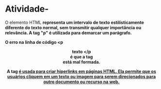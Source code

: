 # Atividade-
O elemento HTML <b> representa um intervalo de texto estilísticamente diferente do texto normal, sem transmitir qualquer importância ou relevância. A tag "p" é utilizada para demarcar um parágrafo.

O erro na linha de código <p<center> texto </p<center> é que a tag <center> está mal formada.

A tag <a href> é usada para criar hiperlinks em páginas HTML. Ela permite que os usuários cliquem em um texto ou imagem para serem direcionados para outro documento ou recurso na web.
